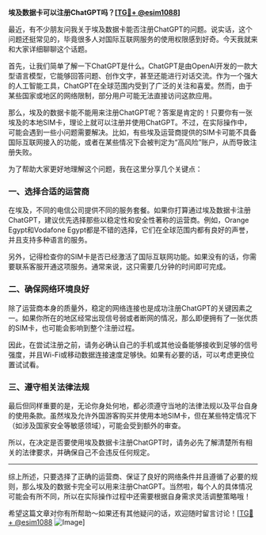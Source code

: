 **埃及数据卡可以注册ChatGPT吗？[[TG💪+ @esim1088](https://t.me/s/esim1088)]**

最近，有不少朋友问我关于埃及数据卡能否注册ChatGPT的问题。说实话，这个问题还挺常见的，毕竟很多人对国际互联网服务的使用权限感到好奇。今天我就来和大家详细聊聊这个话题。

首先，让我们简单了解一下ChatGPT是什么。ChatGPT是由OpenAI开发的一款大型语言模型，它能够回答问题、创作文字，甚至还能进行对话交流。作为一个强大的人工智能工具，ChatGPT在全球范围内受到了广泛的关注和喜爱。然而，由于某些国家或地区的网络限制，部分用户可能无法直接访问这款应用。

那么，埃及的数据卡能不能用来注册ChatGPT呢？答案是肯定的！只要你有一张埃及的本地SIM卡，理论上就可以注册并使用ChatGPT。不过，在实际操作中，可能会遇到一些小问题需要解决。比如，有些埃及运营商提供的SIM卡可能不具备国际互联网接入的功能，或者在某些情况下会被判定为“高风险”账户，从而导致注册失败。

为了帮助大家更好地理解这个问题，我在这里分享几个关键点：

### 一、选择合适的运营商

在埃及，不同的电信公司提供不同的服务套餐。如果你打算通过埃及数据卡注册ChatGPT，建议优先选择那些以稳定性和安全性著称的运营商。例如，Orange Egypt和Vodafone Egypt都是不错的选择，它们在全球范围内都有良好的声誉，并且支持多种语言的服务。

另外，记得检查你的SIM卡是否已经激活了国际互联网功能。如果没有的话，你需要联系客服开通这项服务。通常来说，这只需要几分钟的时间即可完成。

### 二、确保网络环境良好

除了运营商本身的质量外，稳定的网络连接也是成功注册ChatGPT的关键因素之一。如果你所在的地区经常出现信号弱或者断网的情况，那么即便拥有了一张优质的SIM卡，也可能会影响到整个注册过程。

因此，在尝试注册之前，请务必确认自己的手机或其他设备能够接收到足够的信号强度，并且Wi-Fi或移动数据连接速度足够快。如果有必要的话，可以考虑更换位置试试看。

### 三、遵守相关法律法规

最后但同样重要的是，无论你身处何地，都必须遵守当地的法律法规以及平台自身的使用条款。虽然埃及允许外国游客购买并使用本地SIM卡，但在某些特定情况下（如涉及国家安全等敏感领域），可能会受到额外的审查。

所以，在决定是否要使用埃及数据卡注册ChatGPT时，请务必先了解清楚所有相关的法律要求，并确保自己不会违反任何规定。

---

综上所述，只要选择了正确的运营商、保证了良好的网络条件并且遵循了必要的规则，那么埃及的数据卡完全可以用来注册ChatGPT。当然啦，每个人的具体情况可能会有所不同，所以在实际操作过程中还需要根据自身需求灵活调整策略哦！

希望这篇文章对你有所帮助～如果还有其他疑问的话，欢迎随时留言讨论！[[TG💪+ @esim1088](https://t.me/s/esim1088) ![Image](https://i.postimg.cc/4NQfJmqS/Snipaste-2025-05-13-00-14-12.png)]